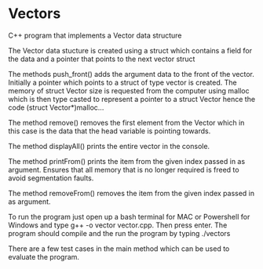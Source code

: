 # Vectors
C++ program that implements a Vector data structure

The Vector data stucture is created using a struct which contains a field for the data and a pointer that points to the next vector struct

The methods push_front() adds the argument data to the front of the vector. Initially a pointer which points to a struct of type vector is created.
The memory of struct Vector size is requested from the computer using malloc which is then type casted to represent a pointer to a struct Vector hence the code (struct Vector*)malloc...

The method remove() removes the first element from the Vector which in this case is the data that the head variable is pointing towards. 

The method displayAll() prints the entire vector in the console.

The method printFrom() prints the item from the given index passed in as argument. Ensures that all memory that is no longer required is freed to avoid segmentation faults.

The method removeFrom() removes the item from the given index passed in as argument. 

To run the program just open up a bash terminal for MAC or Powershell for Windows and type g++ -o vector vector.cpp. Then press enter.
The program should compile and the run the program by typing ./vectors

There are a few test cases in the main method which can be used to evaluate the program. 

